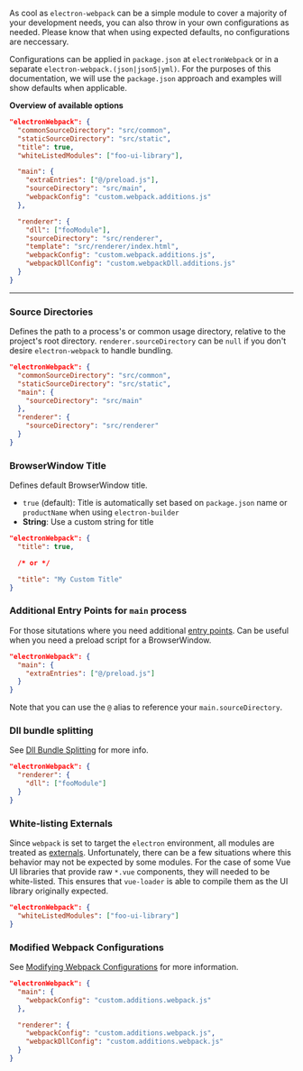 As cool as `electron-webpack` can be a simple module to cover a majority of your development needs, you can also throw in your own configurations as needed. Please know that when using expected defaults, no configurations are neccessary.

Configurations can be applied in `package.json` at `electronWebpack` or in a separate `electron-webpack.(json|json5|yml)`. For the purposes of this documentation, we will use the `package.json` approach and examples will show defaults when applicable.

**Overview of available options**
```json
"electronWebpack": {
  "commonSourceDirectory": "src/common",
  "staticSourceDirectory": "src/static",
  "title": true,
  "whiteListedModules": ["foo-ui-library"],

  "main": {
    "extraEntries": ["@/preload.js"],
    "sourceDirectory": "src/main",
    "webpackConfig": "custom.webpack.additions.js"
  },

  "renderer": {
    "dll": ["fooModule"],
    "sourceDirectory": "src/renderer",
    "template": "src/renderer/index.html",
    "webpackConfig": "custom.webpack.additions.js",
    "webpackDllConfig": "custom.webpackDll.additions.js"
  }
}
```

---

### Source Directories

Defines the path to a process's or common usage directory, relative to the project's root directory. `renderer.sourceDirectory` can be `null` if you don't desire `electron-webpack` to handle bundling.

```json
"electronWebpack": {
  "commonSourceDirectory": "src/common",
  "staticSourceDirectory": "src/static",
  "main": {
    "sourceDirectory": "src/main"
  },
  "renderer": {
    "sourceDirectory": "src/renderer"
  }
}
```

### BrowserWindow Title

Defines default BrowserWindow title.
* `true` (default): Title is automatically set based on `package.json` name or `productName` when using `electron-builder`
* **String**: Use a custom string for title

```json
"electronWebpack": {
  "title": true,

  /* or */

  "title": "My Custom Title"
}
```

### Additional Entry Points for `main` process
For those situtations where you need additional [entry points](https://webpack.js.org/concepts/entry-points/). Can be useful when you need a preload script for a BrowserWindow.

```json
"electronWebpack": {
  "main": {
    "extraEntries": ["@/preload.js"]
  }
}
```
Note that you can use the `@` alias to reference your `main.sourceDirectory`.

### Dll bundle splitting
See [Dll Bundle Splitting](./dll-bundle-splitting.md) for more info.

```json
"electronWebpack": {
  "renderer": {
    "dll": ["fooModule"]
  }
}
```

### White-listing Externals
Since `webpack` is set to target the `electron` environment, all modules are treated as [externals](https://webpack.js.org/configuration/externals/). Unfortunately, there can be a few situations where this behavior may not be expected by some modules. For the case of some Vue UI libraries that provide raw `*.vue` components, they will needed to be white-listed. This ensures that `vue-loader` is able to compile them as the UI library originally expected.

```json
"electronWebpack": {
  "whiteListedModules": ["foo-ui-library"]
}
```

### Modified Webpack Configurations
See [Modifying Webpack Configurations](modifying-webpack-configurations.md) for more information.

```json
"electronWebpack": {
  "main": {
    "webpackConfig": "custom.additions.webpack.js"
  },

  "renderer": {
    "webpackConfig": "custom.additions.webpack.js",
    "webpackDllConfig": "custom.additions.webpack.js"
  }
}
```
